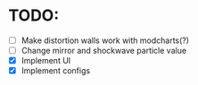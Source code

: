 # TODO:

- [ ] Make distortion walls work with modcharts(?)
- [ ] Change mirror and shockwave particle value
- [x] Implement UI
- [x] Implement configs

